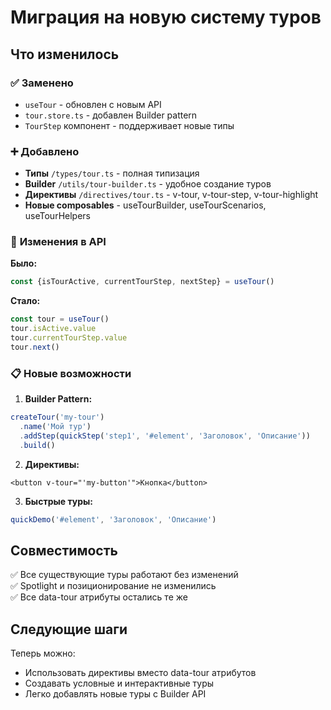 # Миграция на новую систему туров

## Что изменилось

### ✅ **Заменено**
- `useTour` - обновлен с новым API
- `tour.store.ts` - добавлен Builder pattern
- `TourStep` компонент - поддерживает новые типы

### ➕ **Добавлено**  
- **Типы** `/types/tour.ts` - полная типизация
- **Builder** `/utils/tour-builder.ts` - удобное создание туров
- **Директивы** `/directives/tour.ts` - v-tour, v-tour-step, v-tour-highlight
- **Новые composables** - useTourBuilder, useTourScenarios, useTourHelpers

### 🔧 **Изменения в API**

**Было:**
```javascript
const {isTourActive, currentTourStep, nextStep} = useTour()
```

**Стало:**
```javascript
const tour = useTour()
tour.isActive.value
tour.currentTourStep.value  
tour.next()
```

### 📋 **Новые возможности**

1. **Builder Pattern:**
```javascript
createTour('my-tour')
  .name('Мой тур')
  .addStep(quickStep('step1', '#element', 'Заголовок', 'Описание'))
  .build()
```

2. **Директивы:**
```vue
<button v-tour="'my-button'">Кнопка</button>
```

3. **Быстрые туры:**
```javascript
quickDemo('#element', 'Заголовок', 'Описание')
```

## Совместимость

✅ Все существующие туры работают без изменений  
✅ Spotlight и позиционирование не изменились  
✅ Все data-tour атрибуты остались те же

## Следующие шаги

Теперь можно:
- Использовать директивы вместо data-tour атрибутов
- Создавать условные и интерактивные туры
- Легко добавлять новые туры с Builder API
